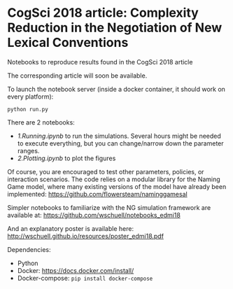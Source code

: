 # CogSci 2018 article: Complexity Reduction in the Negotiation of New Lexical Conventions
Notebooks to reproduce results found in the CogSci 2018 article

The corresponding article will soon be available.

To launch the notebook server (inside a docker container, it should work on every platform):
```
python run.py
```

There are 2 notebooks:
* *1.Running.ipynb* to run the simulations. Several hours might be needed to execute everything, but you can change/narrow down the parameter ranges.
* *2.Plotting.ipynb* to plot the figures

Of course, you are encouraged to test other parameters, policies, or interaction scenarios. The code relies on a modular library for the Naming Game model, where many existing versions of the model have already been implemented: https://github.com/flowersteam/naminggamesal

Simpler notebooks to familiarize with the NG simulation framework are available at: https://github.com/wschuell/notebooks_edmi18

And an explanatory poster is available here: http://wschuell.github.io/resources/poster_edmi18.pdf

Dependencies:
* Python
* Docker: https://docs.docker.com/install/
* Docker-compose: `pip install docker-compose`

